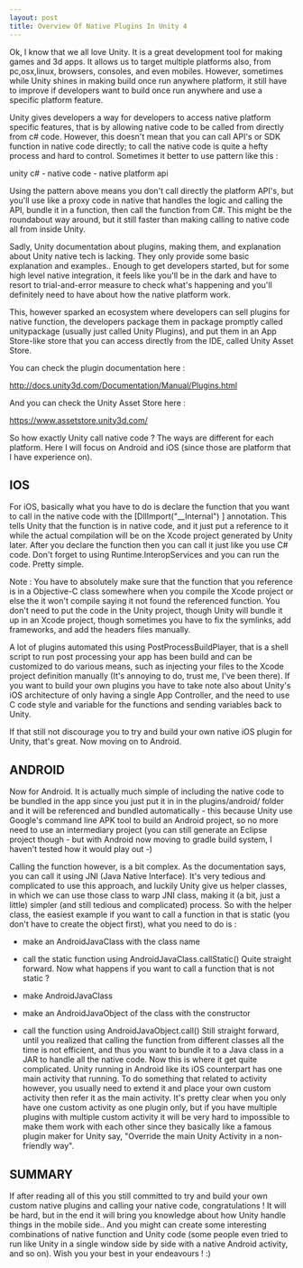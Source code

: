 ```yaml
---
layout: post
title: Overview Of Native Plugins In Unity 4
---
```


Ok, I know that we all love Unity. It is a great development tool for making games and 3d apps. It allows us to target multiple platforms also, from pc,osx,linux, browsers, consoles, and even mobiles. However, sometimes while Unity shines in making build once run anywhere platform, it still have to improve if developers want to build once run anywhere and use a specific platform feature. 

Unity gives developers a way for developers to access native platform specific features, that is by allowing native code to be called from directly from c# code. However, this doesn't mean that you can call API's or SDK function in native code directly; to call the native code is quite a hefty process and hard to control. Sometimes it better to use pattern like this :

unity c# - native code - native platform api

Using the pattern above means you don't call directly the platform API's, but you'll use like a proxy code in native that handles the logic and calling the API, bundle it in a function, then call the function from C#. This might be the roundabout way around, but it still faster than making calling to native code all from inside Unity.

Sadly, Unity documentation about plugins, making them, and explanation about Unity native tech is lacking. They only provide some basic explanation and examples.. Enough to get developers started, but for some high level native integration, it feels like you'll be in the dark and have to resort to trial-and-error measure to check what's happening and you'll definitely need to have about how the native platform work. 

This, however sparked an ecosystem where developers can sell plugins for native function, the developers package them in package promptly called unitypackage (usually just called Unity Plugins), and put them in an App Store-like store that you can access directly from the IDE, called Unity Asset Store.

You can check the plugin documentation here :

http://docs.unity3d.com/Documentation/Manual/Plugins.html

And you can check the Unity Asset Store here :

https://www.assetstore.unity3d.com/‎

So how exactly Unity call native code ? The ways are different for each platform. Here I will focus on Android and iOS (since those are platform that I have experience on).

## IOS

For iOS, basically what you have to do is declare the function that you want to call in the native code with the [DllImport("__Internal") ] annotation. This tells Unity that the function is in native code, and it just put a reference to it while the actual compilation will be on the Xcode project generated by Unity later. After you declare the function then you can call it just like you use C# code. Don't forget to using Runtime.InteropServices and you can run the code. Pretty simple.

Note : You have to absolutely make sure that the function that you reference is in a Objective-C class somewhere when you compile the Xcode project or else the it won't compile saying it not found the referenced function. You don't need to put the code in the Unity project, though Unity will bundle it up in an Xcode project, though sometimes you have to fix the symlinks, add frameworks, and add the headers files manually.

A lot of plugins automated this using PostProcessBuildPlayer, that is a shell script to run post processing your app has been build and can be customized to do various means, such as injecting your files to the Xcode project definition manually (It's annoying to do, trust me, I've been there). If you want to build your own plugins you have to take note also about Unity's iOS architecture of only having a single App Controller, and the need to use C code style and variable for the functions and sending variables back to Unity.

If that still not discourage you to try and build your own native iOS plugin for Unity, that's great. Now moving on to Android.

## ANDROID

Now for Android. It is actually much simple of including the native code to be bundled in the app since you just put it in in the plugins/android/ folder and it will be referenced and bundled automatically - this because Unity use Google's command line APK tool to build an Android project, so no more need to use an intermediary project (you can still generate an Eclipse project though - but with Android now moving to gradle build system, I haven't tested how it would play out -) 

Calling the function however, is a bit complex. As the documentation says, you can call it using JNI (Java Native Interface). It's very tedious and complicated to use this approach, and luckily Unity give us helper classes, in which we can use those class to warp JNI class, making it (a bit, just a little) simpler (and still tedious and complicated) process.
So with the helper class, the easiest example if you want to call a function in that is static (you don't have to create the object first), what you need to do is :

- make an AndroidJavaClass with the class name

- call the static function using AndroidJavaClass.callStatic()
Quite straight forward. Now what happens if you want to call a function that is not static ?

- make AndroidJavaClass

- make an AndroidJavaObject of the class with the constructor

- call the function using AndroidJavaObject.call()
Still straight forward, until you realized that calling the function from different classes all the time is not efficient, and thus you want to bundle it to a Java class in a JAR to handle all the native code. Now this is where it get quite complicated. Unity running in Android like its iOS counterpart has one main activity that running. To do something that related to activity however, you usually need to extend it and place your own custom activity then refer it as the main activity. It's pretty clear when you only have one custom activity as one plugin only, but if you have multiple plugins with multiple custom activity it will be very hard to impossible to make them work with each other since they basically like a famous plugin maker for Unity say, "Override the main Unity Activity in a non-friendly way".

## SUMMARY

If after reading all of this you still committed to try and build your own custom native plugins and calling your native code, congratulations ! It will be hard, but in the end it will bring you knowledge about how Unity handle things in the mobile side.. And you might can create some interesting combinations of native function and Unity code (some people even tried to run like Unity in a single window side by side with a native Android activity, and so on). Wish you your best in your endeavours ! :)
